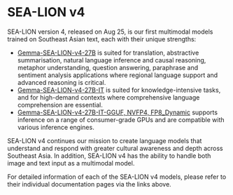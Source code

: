 # SEA-LION v4

SEA-LION version 4, released on Aug 25, is our first multimodal models trained on Southeast Asian text, each with their unique strengths:
- [Gemma-SEA-LION-v4-27B](./gemma-sea-lion-v4-27B.md) is suited for translation, abstractive summarisation, natural language inference and causal reasoning, metaphor understanding, question answering, paraphrase and sentiment analysis applications where regional language support and advanced reasoning is critical.
- [Gemma-SEA-LION-v4-27B-IT](./gemma-sea-lion-v4-27B.md#training-procedure) is suited for knowledge-intensive tasks, and for high-demand contexts where comprehensive language comprehension are essential.
- [Gemma-SEA-LION-v4-27B-IT-GGUF, NVFP4, FP8_Dynamic](./gemma-sea-lion-v4-27B.md#gemma-sea-lion-v4-27b-it-quantized-version) supports inference on a range of consumer-grade GPUs and are compatible with various inference engines.

SEA-LION v4 continues our mission to create language models that understand and respond with greater cultural awareness and depth across Southeast Asia. In addition, SEA-LION v4 has the ability to handle both image and text input as a multimodal model.

For detailed information of each of the SEA-LION v4 models, please refer to their individual documentation pages via the links above.